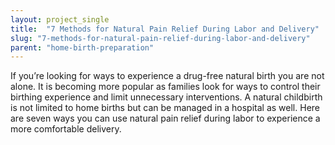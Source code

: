 ```yaml
---
layout: project_single
title:  "7 Methods for Natural Pain Relief During Labor and Delivery"
slug: "7-methods-for-natural-pain-relief-during-labor-and-delivery"
parent: "home-birth-preparation"
---
```

If you’re looking for ways to experience a drug-free natural birth you are not alone. It is becoming more popular as families look for ways to control their birthing experience and limit unnecessary interventions. A natural childbirth is not limited to home births but can be managed in a hospital as well. Here are seven ways you can use natural pain relief during labor to experience a more comfortable delivery.